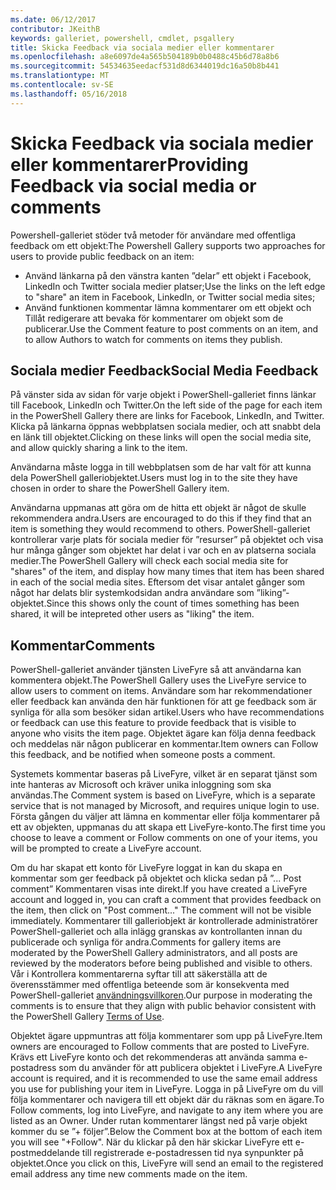 ```yaml
---
ms.date: 06/12/2017
contributor: JKeithB
keywords: galleriet, powershell, cmdlet, psgallery
title: Skicka Feedback via sociala medier eller kommentarer
ms.openlocfilehash: a8e6097de4a565b504189b0b0488c45b6d78a8b6
ms.sourcegitcommit: 54534635eedacf531d8d6344019dc16a50b8b441
ms.translationtype: MT
ms.contentlocale: sv-SE
ms.lasthandoff: 05/16/2018
---
```

# <a name="providing-feedback-via-social-media-or-comments"></a><span data-ttu-id="c8735-103">Skicka Feedback via sociala medier eller kommentarer</span><span class="sxs-lookup"><span data-stu-id="c8735-103">Providing Feedback via social media or comments</span></span>

<span data-ttu-id="c8735-104">Powershell-galleriet stöder två metoder för användare med offentliga feedback om ett objekt:</span><span class="sxs-lookup"><span data-stu-id="c8735-104">The Powershell Gallery supports two approaches for users to provide public feedback on an item:</span></span>

- <span data-ttu-id="c8735-105">Använd länkarna på den vänstra kanten ”delar” ett objekt i Facebook, LinkedIn och Twitter sociala medier platser;</span><span class="sxs-lookup"><span data-stu-id="c8735-105">Use the links on the left edge to "share" an item in Facebook, LinkedIn, or Twitter social media sites;</span></span>
- <span data-ttu-id="c8735-106">Använd funktionen kommentar lämna kommentarer om ett objekt och Tillåt redigerare att bevaka för kommentarer om objekt som de publicerar.</span><span class="sxs-lookup"><span data-stu-id="c8735-106">Use the Comment feature to post comments on an item, and to allow Authors to watch for comments on items they publish.</span></span>

## <a name="social-media-feedback"></a><span data-ttu-id="c8735-107">Sociala medier Feedback</span><span class="sxs-lookup"><span data-stu-id="c8735-107">Social Media Feedback</span></span>

<span data-ttu-id="c8735-108">På vänster sida av sidan för varje objekt i PowerShell-galleriet finns länkar till Facebook, LinkedIn och Twitter.</span><span class="sxs-lookup"><span data-stu-id="c8735-108">On the left side of the page for each item in the PowerShell Gallery there are links for Facebook, LinkedIn, and Twitter.</span></span>
<span data-ttu-id="c8735-109">Klicka på länkarna öppnas webbplatsen sociala medier, och att snabbt dela en länk till objektet.</span><span class="sxs-lookup"><span data-stu-id="c8735-109">Clicking on these links will open the social media site, and allow quickly sharing a link to the item.</span></span>

<span data-ttu-id="c8735-110">Användarna måste logga in till webbplatsen som de har valt för att kunna dela PowerShell galleriobjektet.</span><span class="sxs-lookup"><span data-stu-id="c8735-110">Users must log in to the site they have chosen in order to share the PowerShell Gallery item.</span></span>

<span data-ttu-id="c8735-111">Användarna uppmanas att göra om de hitta ett objekt är något de skulle rekommendera andra.</span><span class="sxs-lookup"><span data-stu-id="c8735-111">Users are encouraged to do this if they find that an item is something they would recommend to others.</span></span>
<span data-ttu-id="c8735-112">PowerShell-galleriet kontrollerar varje plats för sociala medier för ”resurser” på objektet och visa hur många gånger som objektet har delat i var och en av platserna sociala medier.</span><span class="sxs-lookup"><span data-stu-id="c8735-112">The PowerShell Gallery will check each social media site for "shares" of the item, and display how many times that item has been shared in each of the social media sites.</span></span>
<span data-ttu-id="c8735-113">Eftersom det visar antalet gånger som något har delats blir systemkodsidan andra användare som ”liking”-objektet.</span><span class="sxs-lookup"><span data-stu-id="c8735-113">Since this shows only the count of times something has been shared, it will be intepreted other users as "liking" the item.</span></span>


## <a name="comments"></a><span data-ttu-id="c8735-114">Kommentar</span><span class="sxs-lookup"><span data-stu-id="c8735-114">Comments</span></span>

<span data-ttu-id="c8735-115">PowerShell-galleriet använder tjänsten LiveFyre så att användarna kan kommentera objekt.</span><span class="sxs-lookup"><span data-stu-id="c8735-115">The PowerShell Gallery uses the LiveFyre service to allow users to comment on items.</span></span>
<span data-ttu-id="c8735-116">Användare som har rekommendationer eller feedback kan använda den här funktionen för att ge feedback som är synliga för alla som besöker sidan artikel.</span><span class="sxs-lookup"><span data-stu-id="c8735-116">Users who have recommendations or feedback can use this feature to provide feedback that is visible to anyone who visits the item page.</span></span>
<span data-ttu-id="c8735-117">Objektet ägare kan följa denna feedback och meddelas när någon publicerar en kommentar.</span><span class="sxs-lookup"><span data-stu-id="c8735-117">Item owners can Follow this feedback, and be notified when someone posts a comment.</span></span>

<span data-ttu-id="c8735-118">Systemets kommentar baseras på LiveFyre, vilket är en separat tjänst som inte hanteras av Microsoft och kräver unika inloggning som ska användas.</span><span class="sxs-lookup"><span data-stu-id="c8735-118">The Comment system is based on LiveFyre, which is a separate service that is not managed by Microsoft, and requires unique login to use.</span></span>
<span data-ttu-id="c8735-119">Första gången du väljer att lämna en kommentar eller följa kommentarer på ett av objekten, uppmanas du att skapa ett LiveFyre-konto.</span><span class="sxs-lookup"><span data-stu-id="c8735-119">The first time you choose to leave a comment or Follow comments on one of your items, you will be prompted to create a LiveFyre account.</span></span>

<span data-ttu-id="c8735-120">Om du har skapat ett konto för LiveFyre loggat in kan du skapa en kommentar som ger feedback på objektet och klicka sedan på ”... Post comment” Kommentaren visas inte direkt.</span><span class="sxs-lookup"><span data-stu-id="c8735-120">If you have created a LiveFyre account and logged in, you can craft a comment that provides feedback on the item, then click on "Post comment..." The comment will not be visible immediately.</span></span>
<span data-ttu-id="c8735-121">Kommentarer till galleriobjekt är kontrollerade administratörer PowerShell-galleriet och alla inlägg granskas av kontrollanten innan du publicerade och synliga för andra.</span><span class="sxs-lookup"><span data-stu-id="c8735-121">Comments for gallery items are moderated by the PowerShell Gallery administrators, and all posts are reviewed by the moderators before being published and visible to others.</span></span>
<span data-ttu-id="c8735-122">Vår i Kontrollera kommentarerna syftar till att säkerställa att de överensstämmer med offentliga beteende som är konsekventa med PowerShell-galleriet [användningsvillkoren](https://www.powershellgallery.com/policies/Terms).</span><span class="sxs-lookup"><span data-stu-id="c8735-122">Our purpose in moderating the comments is to ensure that they align with public behavior consistent with the PowerShell Gallery [Terms of Use](https://www.powershellgallery.com/policies/Terms).</span></span>

<span data-ttu-id="c8735-123">Objektet ägare uppmuntras att följa kommentarer som upp på LiveFyre.</span><span class="sxs-lookup"><span data-stu-id="c8735-123">Item owners are encouraged to Follow comments that are posted to LiveFyre.</span></span>
<span data-ttu-id="c8735-124">Krävs ett LiveFyre konto och det rekommenderas att använda samma e-postadress som du använder för att publicera objektet i LiveFyre.</span><span class="sxs-lookup"><span data-stu-id="c8735-124">A LiveFyre account is required, and it is recommended to use the same email address you use for publishing your item in LiveFyre.</span></span>
<span data-ttu-id="c8735-125">Logga in på LiveFyre om du vill följa kommentarer och navigera till ett objekt där du räknas som en ägare.</span><span class="sxs-lookup"><span data-stu-id="c8735-125">To Follow comments, log into LiveFyre, and navigate to any item where you are listed as an Owner.</span></span>
<span data-ttu-id="c8735-126">Under rutan kommentarer längst ned på varje objekt kommer du se ”+ följer”.</span><span class="sxs-lookup"><span data-stu-id="c8735-126">Below the Comment box at the bottom of each item you will see "+Follow".</span></span>
<span data-ttu-id="c8735-127">När du klickar på den här skickar LiveFyre ett e-postmeddelande till registrerade e-postadressen tid nya synpunkter på objektet.</span><span class="sxs-lookup"><span data-stu-id="c8735-127">Once you click on this, LiveFyre will send an email to the registered email address any time new comments made on the item.</span></span>